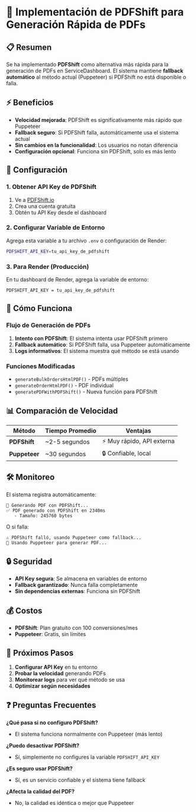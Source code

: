 # 🚀 Implementación de PDFShift para Generación Rápida de PDFs

## 📋 Resumen

Se ha implementado **PDFShift** como alternativa más rápida para la generación de PDFs en ServiceDashboard. El sistema mantiene **fallback automático** al método actual (Puppeteer) si PDFShift no está disponible o falla.

## ⚡ Beneficios

- **Velocidad mejorada**: PDFShift es significativamente más rápido que Puppeteer
- **Fallback seguro**: Si PDFShift falla, automáticamente usa el sistema actual
- **Sin cambios en la funcionalidad**: Los usuarios no notan diferencia
- **Configuración opcional**: Funciona sin PDFShift, solo es más lento

## 🔧 Configuración

### 1. Obtener API Key de PDFShift

1. Ve a [PDFShift.io](https://pdfshift.io)
2. Crea una cuenta gratuita
3. Obtén tu API Key desde el dashboard

### 2. Configurar Variable de Entorno

Agrega esta variable a tu archivo `.env` o configuración de Render:

```bash
PDFSHIFT_API_KEY=tu_api_key_de_pdfshift
```

### 3. Para Render (Producción)

En tu dashboard de Render, agrega la variable de entorno:

```
PDFSHIFT_API_KEY = tu_api_key_de_pdfshift
```

## 🔄 Cómo Funciona

### Flujo de Generación de PDFs

1. **Intento con PDFShift**: El sistema intenta usar PDFShift primero
2. **Fallback automático**: Si PDFShift falla, usa Puppeteer automáticamente
3. **Logs informativos**: El sistema muestra qué método se está usando

### Funciones Modificadas

- `generateBulkOrdersHtmlPDF()` - PDFs múltiples
- `generateOrderHtmlPDF()` - PDF individual
- `generatePDFWithPDFShift()` - Nueva función para PDFShift

## 📊 Comparación de Velocidad

| Método | Tiempo Promedio | Ventajas |
|--------|----------------|----------|
| **PDFShift** | ~2-5 segundos | ⚡ Muy rápido, API externa |
| **Puppeteer** | ~30 segundos | 🔒 Confiable, local |

## 🛠️ Monitoreo

El sistema registra automáticamente:

```
🔄 Generando PDF con PDFShift...
✅ PDF generado con PDFShift en 2340ms
   - Tamaño: 245760 bytes
```

O si falla:

```
⚠️ PDFShift falló, usando Puppeteer como fallback...
🔄 Usando Puppeteer para generar PDF...
```

## 🔒 Seguridad

- **API Key segura**: Se almacena en variables de entorno
- **Fallback garantizado**: Nunca falla completamente
- **Sin dependencias externas**: Funciona sin PDFShift

## 💰 Costos

- **PDFShift**: Plan gratuito con 100 conversiones/mes
- **Puppeteer**: Gratis, sin límites

## 🚀 Próximos Pasos

1. **Configurar API Key** en tu entorno
2. **Probar la velocidad** generando PDFs
3. **Monitorear logs** para ver qué método se usa
4. **Optimizar según necesidades**

## ❓ Preguntas Frecuentes

**¿Qué pasa si no configuro PDFShift?**
- El sistema funciona normalmente con Puppeteer (más lento)

**¿Puedo desactivar PDFShift?**
- Sí, simplemente no configures la variable `PDFSHIFT_API_KEY`

**¿Es seguro usar PDFShift?**
- Sí, es un servicio confiable y el sistema tiene fallback

**¿Afecta la calidad del PDF?**
- No, la calidad es idéntica o mejor que Puppeteer 